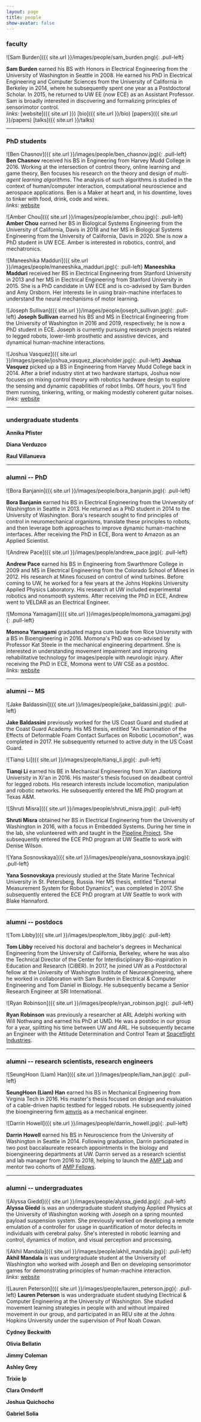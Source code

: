 ```yaml
---
layout: page
title: people
show-avatar: false
---
```


### faculty

![Sam Burden]({{ site.url }}/images/people/sam_burden.png){: .pull-left}

**Sam Burden**
earned his BS with Honors in Electrical Engineering from the University of Washington in Seattle in 2008.  He earned his PhD in Electrical Engineering and Computer Sciences from the University of California in Berkeley in 2014, where he subsequently spent one year as a Postdoctoral Scholar.  In 2015, he returned to UW EE (now ECE) as an Assistant Professor.  Sam is broadly interested in discovering and formalizing principles of sensorimotor control.
<br>
*links:*
[website]({{ site.url }})
[bio]({{ site.url }}/bio)
[papers]({{ site.url }}/papers)
[talks]({{ site.url }}/talks)

---
### PhD students

![Ben Chasnov]({{ site.url }}/images/people/ben_chasnov.jpg){: .pull-left}
**Ben Chasnov**
received his BS in Engineering from Harvey Mudd College in 2016.  Working at the intersection of
control theory, online learning and game theory, Ben focuses his research on the theory and design of *multi-agent learning algorithms*.
The analysis of such algorithms is studied in the context of human/computer interaction, computational neuroscience and aerospace applications. Ben is a Maker at heart and, in his downtime, loves to tinker with food, drink, code and wires. 
<br>
*links:*
[website](http://students.washington.edu/bchasnov)

![Amber Chou]({{ site.url }}/images/people/amber_chou.jpg){: .pull-left}
**Amber Chou**
 earned her BS in Biological Systems Engineering from the University of California, Davis in 2018 and her MS in Biological Systems Engineering from the University of California, Davis in 2020. She is now a PhD student in UW ECE. Amber is interested in robotics, control, and mechatronics.  

![Maneeshika Madduri]({{ site.url }}/images/people/maneeshika_madduri.jpg){: .pull-left}
**Maneeshika Madduri**
received her BS in Electrical Engineering from Stanford University in 2013 and her MS in Electrical Engineering from Stanford University in 2015. She is a PhD candidate in UW ECE and is co-advised by Sam Burden and Amy Orsborn. Her interests lie in using brain-machine interfaces to understand the neural mechanisms of motor learning.

![Joseph Sullivan]({{ site.url }}/images/people/joseph_sullivan.jpg){: .pull-left}
**Joseph Sullivan**
earned his BS and MS in Electrical Engineering from the University of Washington in 2016 and 2019, respectively; he is now a PhD student in ECE. Joseph is currently pursuing research projects related to legged robots, lower-limb prosthetic and assistive devices, and dynamical human-machine interactions.

![Joshua Vasquez]({{ site.url }}/images/people/joshua_vasquez_placeholder.jpg){: .pull-left}
**Joshua Vasquez**
picked up a BS in Engineering from Harvey Mudd College back in 2014.
After a brief industry stint at two hardware startups, Joshua now focuses on mixing control theory with robotics hardware design to explore the sensing and dynamic capabilities of robot limbs.
Off hours, you'll find them running, tinkering, writing, or making modestly coherent guitar noises.
<br>
*links:*
[website](http://www.doublejumpelectric.com/)

---

### undergraduate students

**Annika Pfister**

**Diana Verduzco**

**Raul Villanueva**

---

### alumni -- PhD

![Bora Banjanin]({{ site.url }}/images/people/bora_banjanin.jpg){: .pull-left}

**Bora Banjanin**
earned his BS in Electrical Engineering from the University of Washington in Seattle in 2013.  He returned as a PhD student in 2014 to the University of Washington. Bora's research sought to find principles of control in neuromechanical organisms, translate these principles to robots, and then leverage both approaches to improve dynamic human-machine interfaces.  After receiving the PhD in ECE, Bora went to Amazon as an Applied Scientist.

![Andrew Pace]({{ site.url }}/images/people/andrew_pace.jpg){: .pull-left}

**Andrew Pace**
earned his BS in Engineering from Swarthmore College in 2009 and MS in Electrical Engineering from the Colorado School of Mines in 2012. His research at Mines focused on control of wind turbines. Before coming to UW, he worked for a few years at the Johns Hopkins University Applied Physics Laboratory. His research at UW included experimental robotics and nonsmooth systems.  After receiving the PhD in ECE, Andrew went to VELDAR as an Electrical Engineer.

![Momona Yamagami]({{ site.url }}/images/people/momona_yamagami.jpg){: .pull-left}

**Momona Yamagami**
graduated magna cum laude from Rice University with a BS in Bioengineering in 2016. Momona's PhD was co-advised by Professor Kat Steele in the mechanical engineering department. She is interested in understanding movement impairment and improving rehabilitative technology for images/people with neurologic injury.  After receiving the PhD in ECE, Momona went to UW CSE as a postdoc.
<br>
*links:*
[website](https://momona-yamagami.github.io/)



---

### alumni -- MS

![Jake Baldassini]({{ site.url }}/images/people/jake_baldassini.jpg){: .pull-left}

**Jake Baldassini**
previously worked for the US Coast Guard and studied at the Coast Guard Academy.
His MS thesis, entitled "An Examination of the Effects of Deformable Foam Contact Surfaces on Robotic Locomotion", was completed in 2017.
He subsequently returned to active duty in the US Coast Guard.

![Tianqi Li]({{ site.url }}/images/people/tianqi_li.jpg){: .pull-left}

**Tianqi Li**
earned his BE in Mechanical Engineering from Xi'an Jiaotiong University in Xi'an in 2016. His master's thesis focused on deadbeat control for legged robots. His research interests include locomotion, manipulation and robotic networks.
He subsequently entered the ME PhD program at Texas A&M.

![Shruti Misra]({{ site.url }}/images/people/shruti_misra.jpg){: .pull-left}

**Shruti Misra**
obtained her BS in Electrical Engineering from the University of Washington in 2016, with a focus in Embedded Systems. 
During her time in the lab, she volunteered with and taught in the [Pipeline Project](https://www.washington.edu/uaa/exploring/pipeline-project/).
She subsequently entered the ECE PhD program at UW Seattle to work with Denise Wilson.

![Yana Sosnovskaya]({{ site.url }}/images/people/yana_sosnovskaya.jpg){: .pull-left}

**Yana Sosnovskaya**
previously studied at the State Marine Technical University in St. Petersberg, Russia.
Her MS thesis, entitled "External Measurement System for Robot Dynamics", was completed in 2017.
She subsequently entered the ECE PhD program at UW Seattle to work with Blake Hannaford.
<br>

---

### alumni -- postdocs 

![Tom Libby]({{ site.url }}/images/people/tom_libby.jpg){: .pull-left}

**Tom Libby**
received his doctoral and bachelor's degrees in Mechanical Engineering from the University of California, Berkeley, where he was also the Technical Director of the Center for Interdisciplinary Bio-inspiration in Education and Research (CiBER). 
In 2017, he joined UW as a Postdoctoral fellow at the University of Washington Institute of Neuroengineering, where he worked in collaboration with Sam Burden in Electrical & Computer Engineering and Tom Daniel in Biology. 
He subsequently became a Senior Research Engineer at SRI International. 

![Ryan Robinson]({{ site.url }}/images/people/ryan_robinson.jpg){: .pull-left}

**Ryan Robinson**
was previously a researcher at ARL Adelphi working with Will Nothwang and earned his PhD at UMD.
He was a postdoc in our group for a year, splitting his time between UW and ARL.
He subsequently became an Engineer with the Attitude Determination and Control Team at [Spaceflight Industries](http://spaceflight.com/).

---

### alumni -- research scientists, research engineers

![SeungHoon (Liam) Han]({{ site.url }}/images/people/liam_han.jpg){: .pull-left}

**SeungHoon (Liam) Han**
earned his BS in Mechanical Engineering from Virginia Tech in 2016. 
His master's thesis focused on design and evaluation of a cable-driven haptic testbed for legged robots.
He subsequently joined the bioengineering firm [amyris](https://amyris.com/) as a mechanical engineer.


![Darrin Howell]({{ site.url }}/images/people/darrin_howell.jpg){: .pull-left}

**Darrin Howell**
earned his BS in Neuroscience from the University of Washington in Seattle in 2014. 
Following graduation, Darrin participated in two post baccalaureate research appointments in the biology and bioengineering departments at UW. 
Darrin served as a research scientist and lab manager from 2016 to 2018, helping to launch the [AMP Lab](http://depts.washington.edu/amplify) and mentor two cohorts of [AMP Fellows](http://depts.washington.edu/amplify/?page_id=41). 

---

### alumni -- undergraduates

![Alyssa Giedd]({{ site.url }}/images/people/alyssa_giedd.jpg){: .pull-left}
**Alyssa Giedd**
is was an undergraduate student studying Applied Physics at the University of Washington working with Joseph on a spring mounted payload suspension system. She previously worked on developing a remote emulation of a controller for usage in quantification of motor defecits in individuals with cerebral palsy. She's interested in robotic learning and control, dynamics of motion, and visual perception and processing.

![Akhil Mandala]({{ site.url }}/images/people/akhil_mandala.jpg){: .pull-left}
**Akhil Mandala**
is was undergraduate student at the University of Washington who worked with Joseph and Ben on developing sensorimotor games for demonstrating principles of human-machine interaction.
<br>
*links:*
[website](akhilmandala.github.io)

![Lauren Peterson]({{ site.url }}/images/people/lauren_peterson.jpg){: .pull-left}
**Lauren Peterson** 
is was undergraduate student studying Electrical & Computer Engineering at the University of Washington. She studied movement learning strategies in people with and without impaired movement in our group, and participated in an REU site at the Johns Hopkins University under the supervision of Prof Noah Cowan.  

**Cydney Beckwith**

**Olivia Bellatin**

**Jimmy Coleman**

**Ashley Grey**

**Trixie Ip**

**Clara Orndorff**

**Joshua Quichocho**

**Gabriel Solia**


